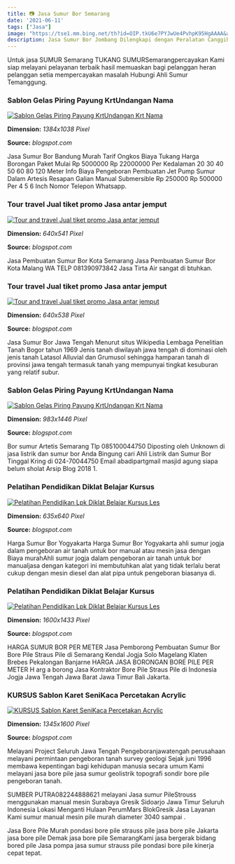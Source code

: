 ```yaml
---
title: 📷 Jasa Sumur Bor Semarang
date: '2021-06-11'
tags: ["Jasa"]
image: "https://tse1.mm.bing.net/th?id=OIP.tkU6e7PYJwUe4PvhpK95HgAAAA&amp;pid=15.1"
description: Jasa Sumur Bor Jombang Dilengkapi dengan Peralatan Canggih Dengan hadirnya kebutuhan akan air tersebut kami menyediakan jasa sumur bor sebagai bentuk kemudah
---
```




Untuk jasa SUMUR Semarang TUKANG SUMURSemarangpercayakan Kami siap melayani pelayanan terbaik hasil memuaskan bagi pelanggan heran pelanggan setia mempercayakan masalah Hubungi Ahli Sumur Temanggung.



### Sablon Gelas Piring Payung KrtUndangan Nama 

[![Sablon  Gelas Piring Payung KrtUndangan Krt Nama ](https://4.bp.blogspot.com/-oiReMx6XhWM/VHuZ8P13iFI/AAAAAAAAAAo/uti_00n7K-I/s1600/13%2Bokt%2B14%2Bb.JPG)](https://4.bp.blogspot.com/-oiReMx6XhWM/VHuZ8P13iFI/AAAAAAAAAAo/uti_00n7K-I/s1600/13%2Bokt%2B14%2Bb.JPG)


**Dimension:** _1384x1038 Pixel_ 

**Source:** _blogspot.com_ 


Jasa Sumur Bor Bandung Murah Tarif Ongkos Biaya Tukang Harga Borongan Paket Mulai Rp 5000000 Rp 22000000 Per Kedalaman 20 30 40 50 60 80 120 Meter Info Biaya Pengeboran Pembuatan Jet Pump Sumur Dalam Artesis Resapan Galian Manual Submersible Rp 250000 Rp 500000 Per 4 5 6 Inch Nomor Telepon Whatsapp.


### Tour travel Jual tiket promo Jasa antar jemput 

[![Tour and travel Jual tiket promo Jasa antar jemput ](https://3.bp.blogspot.com/-iRgTUkYVHFk/WAH7F__aRzI/AAAAAAAAADo/Xb4QWKDiCzIXelXAcNYDPpnPtN_tlaMbgCLcB/s640/anakkk%2Bnakal.jpg)](https://3.bp.blogspot.com/-iRgTUkYVHFk/WAH7F__aRzI/AAAAAAAAADo/Xb4QWKDiCzIXelXAcNYDPpnPtN_tlaMbgCLcB/s640/anakkk%2Bnakal.jpg)


**Dimension:** _640x541 Pixel_ 

**Source:** _blogspot.com_ 


Jasa Pembuatan Sumur Bor Kota Semarang Jasa Pembuatan Sumur Bor Kota Malang WA TELP 081390973842 Jasa Tirta Air sangat di btuhkan.


### Tour travel Jual tiket promo Jasa antar jemput 

[![Tour and travel Jual tiket promo Jasa antar jemput ](https://4.bp.blogspot.com/-l4YipZLMOoI/Vm9nZURP3kI/AAAAAAAAAA4/4Zh35Ykc-vw/s640/juli%2B15a.JPG)](https://4.bp.blogspot.com/-l4YipZLMOoI/Vm9nZURP3kI/AAAAAAAAAA4/4Zh35Ykc-vw/s640/juli%2B15a.JPG)


**Dimension:** _640x538 Pixel_ 

**Source:** _blogspot.com_ 


Jasa Sumur Bor Jawa Tengah Menurut situs Wikipedia Lembaga Penelitian Tanah Bogor tahun 1969 Jenis tanah diwilayah jawa tengah di dominasi oleh jenis tanah Latasol Alluvial dan Grumusol sehingga hamparan tanah di provinsi jawa tengah termasuk tanah yang mempunyai tingkat kesuburan yang relatif subur.


### Sablon Gelas Piring Payung KrtUndangan Nama 

[![Sablon  Gelas Piring Payung KrtUndangan Krt Nama ](http://1.bp.blogspot.com/-9R1I1_o4BzA/VHuafFOVrUI/AAAAAAAAACM/5doVQn2remA/s1600/28+okt+14.JPG)](http://1.bp.blogspot.com/-9R1I1_o4BzA/VHuafFOVrUI/AAAAAAAAACM/5doVQn2remA/s1600/28+okt+14.JPG)


**Dimension:** _983x1446 Pixel_ 

**Source:** _blogspot.com_ 


Bor sumur Artetis Semarang Tlp 085100044750 Diposting oleh Unknown di jasa listrik dan sumur bor Anda Bingung cari Ahli Listrik dan Sumur Bor Tinggal Kring di 024-70044750 Email abadipartgmail masjid agung siapa belum sholat Arsip Blog 2018 1.


### Pelatihan Pendidikan Diklat Belajar Kursus 

[![Pelatihan Pendidikan Lpk Diklat Belajar Kursus Les ](https://1.bp.blogspot.com/-96i6WVZCvB0/V9okf8s2AnI/AAAAAAAAAMU/zlRcY9JaWa83h-gszZCJZ8EqJd76DC75QCLcB/s640/aneka%2Booranye182.jpg)](https://1.bp.blogspot.com/-96i6WVZCvB0/V9okf8s2AnI/AAAAAAAAAMU/zlRcY9JaWa83h-gszZCJZ8EqJd76DC75QCLcB/s640/aneka%2Booranye182.jpg)


**Dimension:** _635x640 Pixel_ 

**Source:** _blogspot.com_ 


Harga Sumur Bor Yogyakarta Harga Sumur Bor Yogyakarta ahli sumur jogja dalam pengeboran air tanah untuk bor manual atau mesin jasa dengan Biaya murahAhli sumur jogja dalam pengeboran air tanah untuk bor manualjasa dengan kategori ini membutuhkan alat yang tidak terlalu berat cukup dengan mesin diesel dan alat pipa untuk pengeboran biasanya di.


### Pelatihan Pendidikan Diklat Belajar Kursus 

[![Pelatihan Pendidikan Lpk Diklat Belajar Kursus Les ](https://1.bp.blogspot.com/-6-3Vu7hCNzM/V9okk8NitOI/AAAAAAAAAMc/MuCrHVyyqokknshFOa5C1IRC2oRR60MtACLcB/s1600/fiberkotak.jpg)](https://1.bp.blogspot.com/-6-3Vu7hCNzM/V9okk8NitOI/AAAAAAAAAMc/MuCrHVyyqokknshFOa5C1IRC2oRR60MtACLcB/s1600/fiberkotak.jpg)


**Dimension:** _1600x1433 Pixel_ 

**Source:** _blogspot.com_ 


HARGA SUMUR BOR PER METER Jasa Pemborong Pembuatan Sumur Bor Bore Pile Straus Pile di Semarang Kendal Jogja Solo Magelang Klaten Brebes Pekalongan Banjarne HARGA JASA BORONGAN BORE PILE PER METER H arg a borong Jasa Kontraktor Bore Pile Straus Pile di Indonesia Jogja Jawa Tengah Jawa Barat Jawa Timur Bali Jakarta.


### KURSUS Sablon Karet SeniKaca Percetakan Acrylic 

[![KURSUS  Sablon Karet SeniKaca Percetakan Acrylic ](https://3.bp.blogspot.com/-k9ROyyfVzBE/WA7bEgzfgeI/AAAAAAAAAD8/ifoQlc6T434shV_uPo1Vn0hGCRdyhvP-gCLcB/s1600/JUN%2B28.JPG)](https://3.bp.blogspot.com/-k9ROyyfVzBE/WA7bEgzfgeI/AAAAAAAAAD8/ifoQlc6T434shV_uPo1Vn0hGCRdyhvP-gCLcB/s1600/JUN%2B28.JPG)


**Dimension:** _1345x1600 Pixel_ 

**Source:** _blogspot.com_ 



Melayani Project Seluruh Jawa Tengah Pengeboranjawatengah perusahaan melayani permintaan pengeboran tanah survey geologi Sejak juni 1996 membawa kepentingan bagi kehidupan manusia secara umum Kami melayani jasa bore pile jasa sumur geolistrik topografi sondir bore pile pengeboran tanah.


SUMBER PUTRA082244888621 melayani Jasa sumur PileStrouss menggunakan manual mesin Surabaya Gresik Sidoarjo Jawa Timur Seluruh Indonesia Lokasi Menganti Hulaan PerumMars BlokGresik Jasa Layanan Kami sumur manual mesin pile murah diameter 3040 sampai .


Jasa Bore Pile Murah pondasi bore pile strauss pile jasa bore pile Jakarta jasa bore pile Demak jasa bore pile SemarangKami jasa bergerak bidang bored pile Jasa pompa jasa sumur strauss pile pondasi bore pile kinerja cepat tepat.




